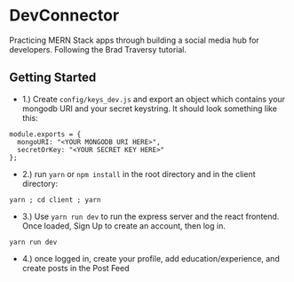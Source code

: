 # DevConnector

Practicing MERN Stack apps through building a social media hub for developers.
Following the Brad Traversy tutorial.

## Getting Started

* 1.) Create `config/keys_dev.js` and export an object which contains your mongodb URI and your secret keystring. It should look something like this:

```
module.exports = {
  mongoURI: "<YOUR MONGODB URI HERE>",
  secretOrKey: "<YOUR SECRET KEY HERE>"
};
```

* 2.) run `yarn` or `npm install` in the root directory and in the client directory:

```
yarn ; cd client ; yarn
```

* 3.) Use `yarn run dev` to run the express server and the react frontend. Once loaded, Sign Up to create an account, then log in.

```
yarn run dev
```

* 4.) once logged in, create your profile, add education/experience, and create posts in the Post Feed
